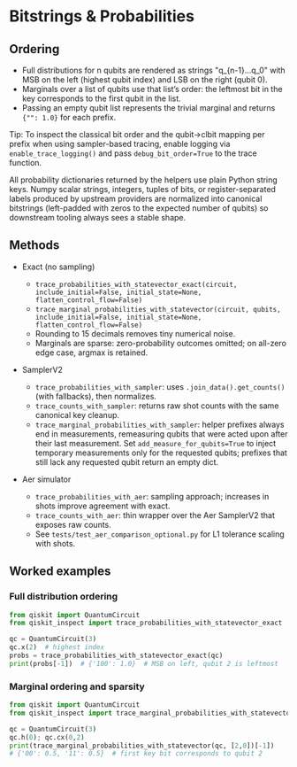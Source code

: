 # Bitstrings & Probabilities

## Ordering

- Full distributions for n qubits are rendered as strings "q\_{n-1}…q_0" with MSB on the left (highest qubit index) and LSB on the right (qubit 0).
- Marginals over a list of qubits use that list’s order: the leftmost bit in the key corresponds to the first qubit in the list.
- Passing an empty qubit list represents the trivial marginal and returns `{"": 1.0}` for each prefix.

Tip: To inspect the classical bit order and the qubit→clbit mapping per prefix when using sampler-based tracing, enable logging via `enable_trace_logging()` and pass `debug_bit_order=True` to the trace function.

All probability dictionaries returned by the helpers use plain Python string keys. Numpy scalar strings, integers, tuples of bits, or register-separated labels produced by upstream providers are normalized into canonical bitstrings (left-padded with zeros to the expected number of qubits) so downstream tooling always sees a stable shape.

## Methods

- Exact (no sampling)

  - `trace_probabilities_with_statevector_exact(circuit, include_initial=False, initial_state=None, flatten_control_flow=False)`
  - `trace_marginal_probabilities_with_statevector(circuit, qubits, include_initial=False, initial_state=None, flatten_control_flow=False)`
  - Rounding to 15 decimals removes tiny numerical noise.
  - Marginals are sparse: zero-probability outcomes omitted; on all-zero edge case, argmax is retained.

- SamplerV2

  - `trace_probabilities_with_sampler`: uses `.join_data().get_counts()` (with fallbacks), then normalizes.
  - `trace_counts_with_sampler`: returns raw shot counts with the same canonical key cleanup.
  - `trace_marginal_probabilities_with_sampler`: helper prefixes always end in measurements, remeasuring qubits that were acted upon after their last measurement. Set `add_measure_for_qubits=True` to inject temporary measurements only for the requested qubits; prefixes that still lack any requested qubit return an empty dict.

- Aer simulator
  - `trace_probabilities_with_aer`: sampling approach; increases in shots improve agreement with exact.
  - `trace_counts_with_aer`: thin wrapper over the Aer SamplerV2 that exposes raw counts.
  - See `tests/test_aer_comparison_optional.py` for L1 tolerance scaling with shots.

## Worked examples

### Full distribution ordering

```python
from qiskit import QuantumCircuit
from qiskit_inspect import trace_probabilities_with_statevector_exact

qc = QuantumCircuit(3)
qc.x(2)  # highest index
probs = trace_probabilities_with_statevector_exact(qc)
print(probs[-1])  # {'100': 1.0}  # MSB on left, qubit 2 is leftmost
```

### Marginal ordering and sparsity

```python
from qiskit import QuantumCircuit
from qiskit_inspect import trace_marginal_probabilities_with_statevector

qc = QuantumCircuit(3)
qc.h(0); qc.cx(0,2)
print(trace_marginal_probabilities_with_statevector(qc, [2,0])[-1])
# {'00': 0.5, '11': 0.5}  # first key bit corresponds to qubit 2
```
